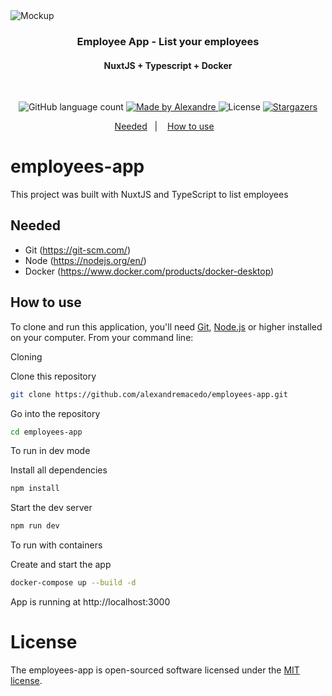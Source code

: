 <img alt="Mockup" src="https://imgur.com/a/eBuDXv6">

<h3 align="center">
  Employee App - List your employees
</h3>

<h4 align="center">
  NuxtJS + Typescript + Docker
</h4>
</br>

<p align="center">
  <img alt="GitHub language count" src="https://img.shields.io/github/languages/count/AlexandreMacedo/employees-app?color=%2304D361">

  <a href="https://github.com/AlexandreMacedo">
    <img alt="Made by Alexandre" src="https://img.shields.io/badge/made%20by-Alexandre-%2304D361">
  </a>

  <img alt="License" src="https://img.shields.io/badge/license-MIT-%2304D361">

  <a href="https://github.com/AlexandreMacedo/user/stargazers">
    <img alt="Stargazers" src="https://img.shields.io/github/stars/AlexandreMacedo/employees-app?style=social">
  </a>
</p>

<p align="center">
  <a href="#needed">Needed</a>&nbsp;&nbsp;&nbsp;|&nbsp;&nbsp;&nbsp;
  <a href="#how-to-use">How to use</a>&nbsp;&nbsp;&nbsp;
</p>

# employees-app

This project was built with NuxtJS and TypeScript to list employees

## Needed

- Git (https://git-scm.com/)
- Node (https://nodejs.org/en/)
- Docker (https://www.docker.com/products/docker-desktop)

## How to use

To clone and run this application, you'll need [Git](https://git-scm.com), [Node.js][nodejs] or higher installed on your computer. From your command line:

Cloning

Clone this repository

```bash
git clone https://github.com/alexandremacedo/employees-app.git
```

Go into the repository

```bash
cd employees-app
```

To run in dev mode

Install all dependencies

```bash
npm install
```

Start the dev server

```bash
npm run dev
```

To run with containers

Create and start the app

```bash
docker-compose up --build -d
```

App is running at http://localhost:3000

# License

The employees-app is open-sourced software licensed under the [MIT license](https://opensource.org/licenses/MIT).

[nodejs]: https://nodejs.org/
